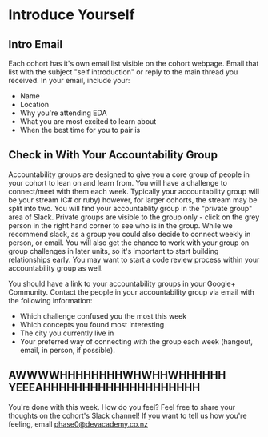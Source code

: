 # Introduce Yourself

## Intro Email 
Each cohort has it's own email list visible on the cohort webpage. Email that list with the subject "self introduction" or reply to the main thread you received. In your email, include your:
- Name
- Location
- Why you're attending EDA
- What you are most excited to learn about
- When the best time for you to pair is

## Check in With Your Accountability Group
Accountability groups are designed to give you a core group of people in your cohort to lean on and learn from. You will have a challenge to connect/meet with them each week. Typically your accountability group will be your stream (C# or ruby) however, for larger cohorts, the stream may be split into two. You will find your accountablity group in the "private group" area of Slack. Private groups are visible to the group only - click on the grey person in the right hand corner to see who is in the group. While we recommend slack, as a group you could also decide to connect weekly in person, or email. You will also get the chance to work with your group on group challenges in later units, so it's important to start building relationships early. You may want to start a code review process within your accountability group as well.

You should have a link to your accountability groups in your Google+ Community. Contact the people in your accountability group via email with the following information:

- Which challenge confused you the most this week
- Which concepts you found most interesting
- The city you currently live in
- Your preferred way of connecting with the group each week (hangout, email, in person, if possible).

## AWWWWHHHHHHHHWHWHHWHHHHHH YEEEAHHHHHHHHHHHHHHHHHHHH
You're done with this week. How do you feel? Feel free to share your thoughts on the cohort's Slack channel! If you want to tell us how you're feeling, email phase0@devacademy.co.nz
